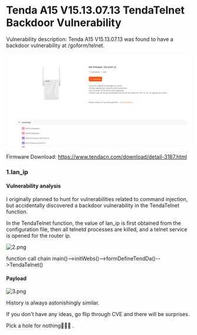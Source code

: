 # Tenda A15 V15.13.07.13 TendaTelnet Backdoor Vulnerability

Vulnerability description: Tenda A15 V15.13.07.13 was found to have a backdoor vulnerability at /goform/telnet.

![1.png](./img/1.png)

Firmware Download: https://www.tendacn.com/download/detail-3187.html

### 1.lan_ip

#### Vulnerability analysis

I originally planned to hunt for vulnerabilities related to command injection, but accidentally discovered a backdoor vulnerability in the TendaTelnet function. 

In the TendaTelnet function, the value of lan_ip is first obtained from the configuration file, then all telnetd processes are killed, and a telnet service is opened for the router ip.

![2.png](/Users/fly/Desktop/Tenda/A15/img/2.png)

function call chain main()-->initWebs()-->formDefineTendDa()-->TendaTelnet()

#### Payload

![3.png](/Users/fly/Desktop/Tenda/A15/img/3.png)

History is always astonishingly similar. 

If you don't have any ideas, go flip through CVE and there will be surprises. 

Pick a hole for nothing🤣🤣🤣 .



  
